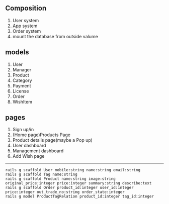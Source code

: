 ## Composition
1. User system
2. App system
3. Order system
4. mount the database from outside valume


## models
1. User
2. Manager
3. Product
4. Category
5. Payment
6. License
7. Order
8. WishItem


## pages
1. Sign up/in
2. (Home page)Products Page
3. Product details page(maybe a Pop up)
6. User dashboard
6. Management dashboard
7. Add Wish page

---

```
rails g scaffold User mobile:string name:string email:string
rails g scaffold Tag name:string
rails g scaffold Product name:string image:string original_price:integer price:integer summary:string describe:text
rails g scaffold Order product_id:integer user_id:integer price:integer out_trade_no:string order_state:integer
rails g model ProductTagRelation product_id:integer tag_id:integer
```